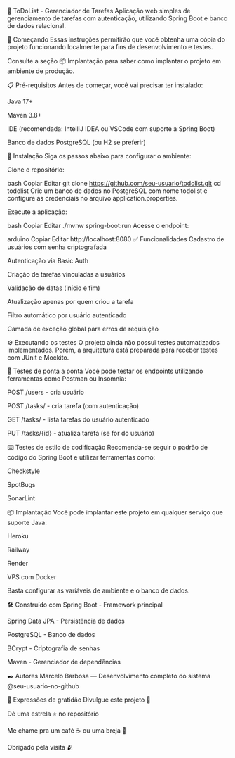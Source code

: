 📝 ToDoList - Gerenciador de Tarefas
Aplicação web simples de gerenciamento de tarefas com autenticação, utilizando Spring Boot e banco de dados relacional.

🚀 Começando
Essas instruções permitirão que você obtenha uma cópia do projeto funcionando localmente para fins de desenvolvimento e testes.

Consulte a seção 📦 Implantação para saber como implantar o projeto em ambiente de produção.

📋 Pré-requisitos
Antes de começar, você vai precisar ter instalado:

Java 17+

Maven 3.8+

IDE (recomendada: IntelliJ IDEA ou VSCode com suporte a Spring Boot)

Banco de dados PostgreSQL (ou H2 se preferir)

🔧 Instalação
Siga os passos abaixo para configurar o ambiente:

Clone o repositório:

bash
Copiar
Editar
git clone https://github.com/seu-usuario/todolist.git
cd todolist
Crie um banco de dados no PostgreSQL com nome todolist e configure as credenciais no arquivo application.properties.

Execute a aplicação:

bash
Copiar
Editar
./mvnw spring-boot:run
Acesse o endpoint:

arduino
Copiar
Editar
http://localhost:8080
✅ Funcionalidades
Cadastro de usuários com senha criptografada

Autenticação via Basic Auth

Criação de tarefas vinculadas a usuários

Validação de datas (início e fim)

Atualização apenas por quem criou a tarefa

Filtro automático por usuário autenticado

Camada de exceção global para erros de requisição

⚙️ Executando os testes
O projeto ainda não possui testes automatizados implementados. Porém, a arquitetura está preparada para receber testes com JUnit e Mockito.

🔩 Testes de ponta a ponta
Você pode testar os endpoints utilizando ferramentas como Postman ou Insomnia:

POST /users - cria usuário

POST /tasks/ - cria tarefa (com autenticação)

GET /tasks/ - lista tarefas do usuário autenticado

PUT /tasks/{id} - atualiza tarefa (se for do usuário)

⌨️ Testes de estilo de codificação
Recomenda-se seguir o padrão de código do Spring Boot e utilizar ferramentas como:

Checkstyle

SpotBugs

SonarLint

📦 Implantação
Você pode implantar este projeto em qualquer serviço que suporte Java:

Heroku

Railway

Render

VPS com Docker

Basta configurar as variáveis de ambiente e o banco de dados.

🛠️ Construído com
Spring Boot - Framework principal

Spring Data JPA - Persistência de dados

PostgreSQL - Banco de dados

BCrypt - Criptografia de senhas

Maven - Gerenciador de dependências

✒️ Autores
Marcelo Barbosa — Desenvolvimento completo do sistema
@seu-usuario-no-github

🎁 Expressões de gratidão
Divulgue este projeto 📢

Dê uma estrela ⭐ no repositório

Me chame pra um café ☕ ou uma breja 🍻

Obrigado pela visita 🫂

